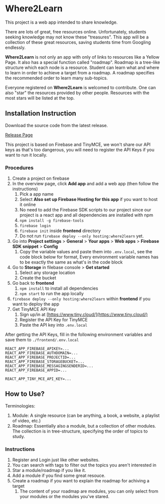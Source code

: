 # Where2Learn

This project is a web app intended to share knowledge.

There are lots of great, free resources online. Unfortunately, students seeking knowledge may not know these "treasures". This app will be a collection of these great resources, saving students time from Googling endlessly.

**Where2Learn** is not only an app with only of links to resources like a Yellow Page. It also has a special function called "roadmap". Roadmap is a tree-like structure which each node is a resource. Student can learn what and where to learn in order to achieve a target from a roadmap. A roadmap specifies the recommended order to learn many sub-topics.

Everyone registered on **Where2Learn** is welcomed to contribute. One can also "star" the resources provided by other people. Resources with the most stars will be listed at the top.

## Installation Instruction

Download the source code from the latest release.

[Release Page](https://github.com/where2learn/where2learn/releases)

This project is based on Firebase and TinyMCE, we won't share our API keys as that's too dangerous, you will need to register the API Keys if you want to run it locally.

### Procedures

1. Create a project on firebase
2. In the overview page, click **Add app** and add a web app (then follow the instructions)
   1. Pick a app name
   2. Select **Also set up Firebase Hosting for this app** if you want to host it online
   3. No need to add the Firebase SDK scripts to our project since our project is a react app and all dependencies are installed with npm
   4. `npm install -g firebase-tools`
   5. `firebase login`
   6. `firebase init` inside **frontend** directory
   7. Do not run `firebase deploy --only hosting:where2learn` yet.
3. Go into **Project settings** > **General** > **Your apps** > **Web apps** > **Firebase SDK snippet** > **Config**
   1. Copy the variable values and paste them into `.env.local`, see the code block below for format, Every environment variable names has to be exactly the same as what's in the code block
4. Go to **Storage** in filebase console > **Get started**
   1. Select any storage location
   2. Create the bucket
5. Go back to **frontend**
   1. `npm install` to install all dependencies
   2. `npm start` to run the app locally
6. `firebase deploy --only hosting:where2learn` within **frontend** if you want to deploy the app
7. Get TinyMCE API Key
   1. Sign up/in at [https://www.tiny.cloud/](https://www.tiny.cloud/)
   2. Register the API Key for TinyMCE
   3. Paste the API key into `.env.local`

After getting the API Keys, fill in the following environment variables and save them to `./frontend/.env.local`

```
REACT_APP_FIREBASE_APIKEY=...
REACT_APP_FIREBASE_AUTHDOMAIN=...
REACT_APP_FIREBASE_PROJECTID=...
REACT_APP_FIREBASE_STORAGEBUCKET=...
REACT_APP_FIREBASE_MESSAGINGSENDERID=...
REACT_APP_FIREBASE_APPID=...

REACT_APP_TINY_MCE_API_KEY=...
```

## How to Use?

Terminologies:

1. Module: A single resource (can be anything, a book, a website, a playlist of video, etc.)
2. Roadmap: Essentially also a module, but a collection of other modules. The collection is in tree-structure, specifying the order of topics to study.

### Instructions

1. Register and Login just like other websites.
2. You can search with tags to filter out the topics you aren't interested in
3. Star a module/roadmap if you like it.
4. Add a module if you find some great resouce.
5. Create a roadmap if you want to explain the roadmap for achiving a target
   1. The content of your roadmap are modules, you can only select from your modules or the modules you've stared.
